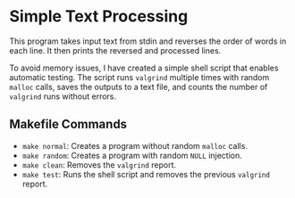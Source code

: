 # Simple Text Processing

This program takes input text from stdin and reverses the order of words in each line. It then prints the reversed and processed lines.

To avoid memory issues, I have created a simple shell script that enables automatic testing. The script runs `valgrind` multiple times with random `malloc` calls, saves the outputs to a text file, and counts the number of `valgrind` runs without errors.

## Makefile Commands

- `make normal`: Creates a program without random `malloc` calls.
- `make random`: Creates a program with random `NULL` injection.
- `make clean`: Removes the `valgrind` report.
- `make test`: Runs the shell script and removes the previous `valgrind` report.